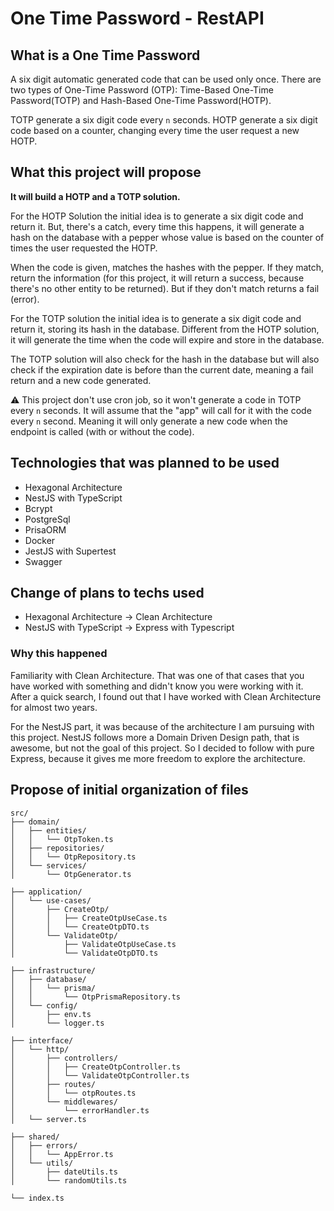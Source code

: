 # One Time Password - RestAPI

## What is a One Time Password

A six digit automatic generated code that can be used only once. There are two types of One-Time Password (OTP): Time-Based One-Time Password(TOTP) and Hash-Based One-Time Password(HOTP).

TOTP generate a six digit code every `n` seconds.
HOTP generate a six digit code based on a counter, changing every time the user request a new HOTP.

## What this project will propose

**It will build a HOTP and a TOTP solution.**

For the HOTP Solution the initial idea is to generate a six digit code and return it. But, there's a catch, every time this happens, it will generate a hash on the database with a pepper whose value is based on the counter of times the user requested the HOTP.

When the code is given, matches the hashes with the pepper. If they match, return the information (for this project, it will return a success, because there's no other entity to be returned). But if they don't match returns a fail (error).

For the TOTP solution the initial idea is to generate a six digit code and return it, storing its hash in the database. Different from the HOTP solution, it will generate the time when the code will expire and store in the database.

The TOTP solution will also check for the hash in the database but will also check if the expiration date is before than the current date, meaning a fail return and a new code generated.

:warning: This project don't use cron job, so it won't generate a code in TOTP every `n` seconds. It will assume that the "app" will call for it with the code every `n` second. Meaning it will only generate a new code when the endpoint is called (with or without the code).

## Technologies that was planned to be used

- Hexagonal Architecture
- NestJS with TypeScript
- Bcrypt
- PostgreSql
- PrisaORM
- Docker
- JestJS with Supertest
- Swagger

## Change of plans to techs used

- Hexagonal Architecture -> Clean Architecture
- NestJS with TypeScript -> Express with Typescript

### Why this happened

Familiarity with Clean Architecture. That was one of that cases that you have worked with something and didn't know you were working with it. After a quick search, I found out that I have worked with Clean Architecture for almost two years.

For the NestJS part, it was because of the architecture I am pursuing with this project. NestJS follows more a Domain Driven Design path, that is awesome, but not the goal of this project. So I decided to follow with pure Express, because it gives me more freedom to explore the architecture.

## Propose of initial organization of files

```
src/  
├── domain/
│   ├── entities/
│   │   └── OtpToken.ts  
│   ├── repositories/
│   │   └── OtpRepository.ts  
│   └── services/
│       └── OtpGenerator.ts  

├── application/
│   └── use-cases/
│       ├── CreateOtp/
│       │   ├── CreateOtpUseCase.ts  
│       │   └── CreateOtpDTO.ts  
│       └── ValidateOtp/
│           ├── ValidateOtpUseCase.ts  
│           └── ValidateOtpDTO.ts  

├── infrastructure/
│   ├── database/
│   │   └── prisma/  
│   │       └── OtpPrismaRepository.ts  
│   └── config/
│       ├── env.ts
│       └── logger.ts

├── interface/
│   └── http/
│       ├── controllers/
│       │   ├── CreateOtpController.ts  
│       │   └── ValidateOtpController.ts  
│       ├── routes/
│       │   └── otpRoutes.ts  
│       └── middlewares/
│           └── errorHandler.ts  
│   └── server.ts  

├── shared/
│   ├── errors/
│   │   └── AppError.ts  
│   └── utils/
│       ├── dateUtils.ts  
│       └── randomUtils.ts  

└── index.ts
```
